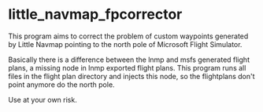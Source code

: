 # little_navmap_fpcorrector
This program aims to correct the problem of custom waypoints generated by Little Navmap pointing to the north pole of Microsoft Flight Simulator.

Basically there is a difference between the lnmp and msfs generated flight plans, a missing <ICAO> node in lnmp exported flight plans.
This program runs all files in the flight plan directory and injects this node, so the flightplans don't point anymore do the north pole.

Use at your own risk.

